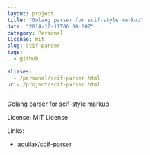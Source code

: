 ```yaml
---
layout: project
title: "Golang parser for scif-style markup"
date: "2014-12-11T00:00:00Z"
category: Personal
license: mit
slug: scif-parser
tags:
  - github
  
aliases:
  - /personal/scif-parser.html
url: /project/scif-parser.html
---
```


Golang parser for scif-style markup

License: MIT License

Links:

* [aquilax/scif-parser](https://github.com/aquilax/scif-parser)
